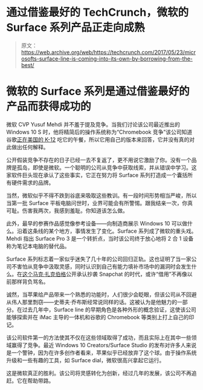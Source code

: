 # 通过借鉴最好的 TechCrunch，微软的 Surface 系列产品正走向成熟

> 原文：<https://web.archive.org/web/https://techcrunch.com/2017/05/23/microsofts-surface-line-is-coming-into-its-own-by-borrowing-from-the-best/>

# 微软的 Surface 系列是通过借鉴最好的产品而获得成功的

微软 CVP Yusuf Mehdi 并不羞于提及竞争。当我们讨论该公司最近推出的 Windows 10 S 时，他将精简后的操作系统称为“Chromebook 竞争”该公司知道谷歌[正在美国的 K-12](https://web.archive.org/web/20221005124846/https://beta.techcrunch.com/2017/04/27/as-chromebook-sales-soar-in-schools-apple-and-microsoft-fight-back/) 吃它的午餐，所以它用自己的版本来回答，它并没有真的对此做出任何解释。

公开假装竞争不存在的日子已经一去不复返了，更不用说它激励了你。没有一个品牌是孤岛，即使是微软。一个聪明的公司从竞争中获取线索，并从错误中学习。这家软件巨头现在承认了这些事实，它正在努力将 Surface 系列打造成一个囊括所有硬件需求的品牌。

当然，微软似乎不得不跌到谷底来吸取这些教训。有一段时间形势相当严峻，所以当第一批 Surface 平板电脑问世时，业界可能会有所警惕。跟我结亲一次，你真可耻。伤害我两次，我感到羞耻。你知道该怎么做。

此外，最早的参赛作品感觉像参考设备——向制造商展示 Windows 10 可以做什么。沿着这条线的某个地方，事情发生了变化。Surface 系列成了微软的重头戏。Mehdi 指出 Surface Pro 3 是一个转折点，当时该公司终于放心地将 2 合 1 设备称为笔记本电脑的替代品。

Surface 系列标志着一家似乎迷失了几十年的公司回归正轨。这也证明了当一家公司不害怕从竞争中汲取灵感，同时认识到自己有能力填补市场中的漏洞时会发生什么。在[这个马克·扎克伯格](https://web.archive.org/web/20221005124846/https://beta.techcrunch.com/2017/04/18/will-snap-copy-the-fb-platform/)公开承认抄袭 Snapchat 的时代，或许“借用”不再像以前那样背负骂名。

诚然，当苹果给产品带来一个熟悉的功能时，人们很少会眨眼，但该公司从不回避从伟人那里剽窃——史蒂夫·乔布斯经常说同样的话。这被认为是他魅力的一部分。在过去几年中，Surface line 的早期角色是各种外形的概念验证，这使该公司能够探索并在 iMac 主导的一体机和谷歌的 Chromebook 等类别上打上自己的印记。

该公司软件第一的方法使其不仅在这些领域取得了成功，而且实际上在其中一些领域赢得了竞争。最近 Windows 10 Creators/Surface Studio 的发布对许多人来说是一个警钟，因为在许多创作者看来，苹果似乎已经放弃了这个球。由于操作系统升级和一些有趣的工具，如 Surface dial，微软很高兴拿起它运行。

这是微软真正的胜利。该公司将灵感转化为创新，经过几年的发展，该公司不再追赶。它在帮助带路。